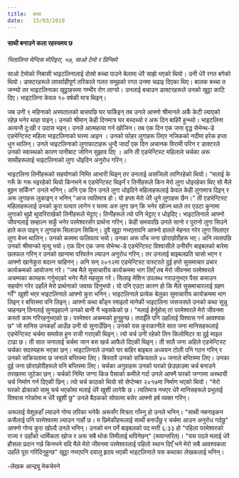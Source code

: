 ```yaml
---
title:  कथा
date:   15/03/2019
---
```


#### साथी बनाउने कला रहस्यमय छ

_भितालिना मेन्दिस मोरिइरा, ५७, साओ टेमो र प्रिन्सिपे_

साओ टेमोको निबासी भाइटलिनालाई दोस्रो बच्चा पाउने बेलामा धेरै साह्रो भएको थियो। उनी धेरै रगत बगेको थियो। डाक्टरहरूले लापर्वाहीपूर्ण तरिकाले गलत समूहको रगत उनमा चढाइ दिएका थिए। बालक बच्चा त जन्म्यो तर भाइटलिनाका खुट्टाहरूमा गम्भीर रोग लाग्यो। उनलाई बचाउन डाक्टरहरूले उनको खुट्टा काटि दिए। भाइटलिना केवल १० वर्षकी मात्र थिइन्।

जब उनी ९ महिनाको अस्पतालको बासपछि घर फर्किइन् तब उनले आफ्नो श्रीमानले अर्कै केटी ल्याएको रहेछ भनेर थाहा पाइन्। उनको श्रीमान् केही दिनमात्र घर बस्दथ्यो र अरू दिन बाहिरै हुन्थ्यो। भाइटलिना अत्यन्तै दु:खी र उदास भइन्। उनले आत्महत्या गर्न खोजिन। तब एक दिन एक जना वृद्ध सेभेन्थ-डे एडभेन्टिस्ट महिला भाइटलिनाको घरमा आइन । उनको फोहर लुगाहरू लिएर नजिकको नदीमा हरेक हप्ता धुन थालिन्। उनले भाइटलिनाको लुगाफाटाहरू धुन्दै जादाँ एक दिन अचानक विरामी परिन र डाक्टरले उनको स्वास्थको कारण पानीबाट जोगिन सुझाव दिए । अनि ती एडभेन्टिस्ट महिलाले चर्चका अरू साथीहरूलाई भाइटलिनाको लुगा धोइदिन अनुरोध गरिन्।

भाइटलिना तिनीहरूको सहयोगको निम्ति आभारी थिइन् तर उनलाई असजिलो लागिरहेको थियो। "मलाई के गरूँ के गरू भइरहेको थियो किनभने म एडभेन्टिस्ट थिइनँ र तिनीहरूले किन मेरो लुगा धोइरहेका थिए सो मैले बुझ्न सकिँन" उनले भनिन्। अनि एक दिन उनले लुगा धोइदिने महिलाहरूलाई केवल केही लुगामात्र दिइन् र अरू लुगाहरू लुकाइन् र भनिन् "आज त्यतिमात्र हो। यो हप्ता मेरो धेरै धुने लुगाहरू छैन।" ती एडभेन्टिस्ट महिलाहरूलाई उनको कुरा पत्यार लागेन र घरमा अरु लुगा छन् कि भनेर खोज्न थाले तर एउटा कुनामा लुगाको थुप्रो थुपारिराखेको तिनीहरूले भेट्टाए। तिनीहरूले त्यो पनि भेट्टाए र धोइदिए। भाइटलिनाले आफ्नो जीवनलाई सम्हाल्न सकुँ भनेर परमेश्वरसँग प्रार्थना गरिन्। केही समयपछि उनले सानो र पुरानो लुगा सिउने हाते कल पाइन् र लुगाहरू सिलाउन सिकिन्। दुवै खुट्टा नभएतापनि आफ्नो हातले मेहनत गरेर लुगा सिलाएर लुगा बेच्न थालिन्। उनको काममा फलिफाप भयो। उनका अरू पाँच जना छोराछोरीहरू भए। अनि त्यसपछि उनको श्रीमान्को मृत्यु भयो। एक दिन एक जना सेभेन्थ-डे एडभेन्टिस्ट विश्वासीले उनीसँग बाइबलको बारेमा छलफल गरिन् र उनको खानामा परिवर्तन ल्याउन अनुरोध गरिन्। तर उनलाई बाइबलप्रति चासो भएन र आफ्नो खानेकुरा बदल्न चाहिनन्। अनि सन् २०१२मा एडभेन्टिस्ट पास्टरले दुई हप्ते सुसमाचार प्रचार कार्यक्रमको आयोजना गरे। "जब मैले सुसाचारीय कार्यक्रममा भाग लिएँ तब मेरो जीवनमा परमेश्वरले अचम्मका कामहरू गर्नुभएको भनेर मैले महसुस गरे। सिलाइ मेशिन उपलब्ध गराउनुभएर पैसा कमाउन सहयोग गरेर उहाँले मेरो प्रार्थनाको जवाफ दिनुभयो। यो पनि एउटा कारण हो कि मैले सुसमाचारलाई ग्रहण गरेँ" खुशी भएर भाइटलिनाले आफ्नो कुरा भनिन्। भाइटलिनाले प्रत्येक बेलुका सुमाचारीय कार्यक्रममा भाग लिइन् र बप्तिस्मा पनि लिइन्। आफ्नो कथा बाँड्न रमाइलो मानेकी भाइटलिना जसजसले उनको कथा सुन्नु  चाहन्छन्  तिनलाई सुनाइहाल्ने उनको बानी नै भइसकेको छ। "मलाई हेर्नुहोस् त! परमेश्वरले मेरो जीवनमा कस्तो काम गरिरहनुभएको छ। परमेश्वर अचम्मको हुनुहुन्छ। तपाईँले पनि उहाँलाई विश्वास गर्न आवश्यक छ" जो मानिस उनकहाँ आउँछ उनी यो सुनाउँछिन्। उनको यस कुराकानीले सात जना मानिसहरूलाई एडभेन्टिस्ट चर्चमा समावेस हुन राजी  गराएकी थिइन्। त्यो चर्च उनी रहेको तिन किलोमिटर वा दुई माइल टाढा छ। ती सात जनालाई चर्चमा जान बस खर्च आफैले दिएकी थिइन्। ती सातै जना अहिले एडभेन्टिस्ट चर्चका सदस्यहरू भएका छन्। भाइटलिनाले उनको घर बाहिर बाइबल अध्ययन टोली पनि गठन गरिन् र उनको सक्रियतामा छ जनाले बप्तिस्मा लिए। बिस्तारै उनको सक्रियताले ४० जनाले बप्तिस्मा लिए। उनका दुई जना छोराछोरीहरूले पनि बप्तिस्मा लिए। चर्चका अगुवाहरू उनको घरको छेउछाउमा चर्च बनाउने तरखरमा जुटेका छन्। चर्चको निम्ति जग्गा किन्न पैसाको कमीले गर्दा उनले आफ्नै घरको जग्गामा अस्थायी चर्च निर्माण गर्न दिएकी छिन्। त्यो चर्च काठको थियो सो सेप्टेम्बर २०१७मा निर्माण भएको थियो। "मेरो घरको ढोकाको सामु चर्च भएकोमा मलाई धेरै खुशी लागेकै छ। त्यतिमात्र नभएर धेरै मानिसहरूले प्रभुलाई विश्वास गरेकोमा म धेरै खुशी छु" उनले बैठकको सोफामा बसेर आफ्नो हर्ष व्यक्त गरिन्।

अरूलाई येशूकहाँ ल्याउने गोप्य तरिका भनेकै अरूसँग मित्रता गाँस्नु हो उनले भनिन्। "साथी नबनाइकन कसैलाई पनि परमेश्वरमा ल्याउन गार्हो छ। म छिमेकीहरूलाई साथी बनाउँछु र चर्चमा आउन अनुरोध गर्दछु" आफ्नो गोप्य कुरा खोल्दै उनले भनिन्। उनको मन पर्ने बाइबलको पद मत्ती ६:३३ हो "पहिला परमेश्वरको राज्य र उहाँको धार्मिकता खोज र अरू सबै थोक तिमीलाई थपिनेछन्" (रूपान्तरित)।  "यस पदले मलाई धेरै हौसला प्रदान गर्छ किनभने यदि मैले मेरो जीवनमा परमेश्वरलाई पहिलो स्थान दिएँ भने मेरो सबै आवश्यकता उहाँले पूरा गरिदिनुहुन्छ" खुट्टा नभएपनि दयालु हृदय भएकी भाइटलिनाले यस कथाका लेखकलाई भनिन्।

-लेखक आन्द्र्यु मेकचेस्ने